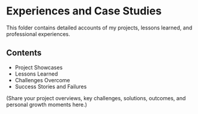 # Experiences and Case Studies

This folder contains detailed accounts of my projects, lessons learned, and professional experiences.

## Contents

- Project Showcases
- Lessons Learned
- Challenges Overcome
- Success Stories and Failures

(Share your project overviews, key challenges, solutions, outcomes, and personal growth moments here.)